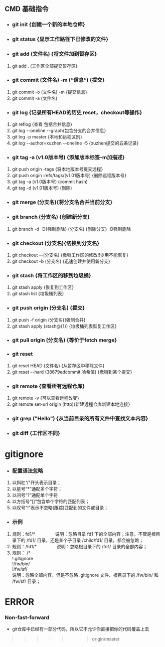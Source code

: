 ## CMD 基础指令
 * ### git init {创建一个新的本地仓库}
 * ### git status {显示工作路径下已修改的文件}
 * ### git add (文件名) {将文件加到暂存区}
  1. git add . (工作区全部提交暂存区)
 * ### git commit (文件名) -m (“信息“) {提交}
  1. git commit -o (文件名) -m {提交信息}
  2. git commit -a (文件名)
 * ### git log {记录所有HEAD的历史 reset，checkout等操作}
 1. git reflog {查看 包括合并信息}
 2. git log --oneline --graph{包含分支的合并信息}
 2. git log -p master {本地和远程区别}
 3. git log --author=xuzhen --oneline -5 {xuzhen提交的五条记录}
 * ### git tag -a (v1.0版本号) {添加版本标签-m加描述}
 1. git push origin -tags {将本地版本号提交远程}
 2. git push origin :refs/tags/(v1.01版本号) {删除远程版本号}
 2. git tag -a (v1.0版本号) (commit hash)
 2. git tag -d (v1.01版本号) (删除)
 * ### git merge (分支名){将分支名合并当前分支}  
 * ### git branch (分支名) {创建新分支}
 1. git branch -d -D{强制删除} (分支名) {删除分支} -D强制删除
 * ### git checkout (分支名){切换到分支名}
 1. git checkout --(分支名) {撤销工作区的修改!!少用不能恢复}
 2. git checkout -b (分支名) {迅速创建并使用新分支}
 * ### git stash {将工作区的移到垃圾桶}
 1. git stash apply {恢复到工作区}
 1. git stash list  {垃圾桶列表}
 * ### git push origin (分支名) {提交}
 1. git push -f origin (分支名){强制合并}
 2. git stash apply (stash@{1}) {垃圾桶列表恢复工作区}
  * ### git pull origin (分支名) {等价于fetch merge}
 * ### git reset
 1. git reset HEAD (文件名) {从暂存区中移除文件}
 2. git reset --hard (38679edcommit 哈希值) {撤销到某个提交}
 * ### git remote {查看所有远程仓库}
 1. git remote -v {可以查看远程改变}
 2. git remote set-url origin (http){新建远程仓库新建本地连接}



 * ### git grep ("Hello") {从当前目录的所有文件中查找文本内容}
 * ### git diff {工作区不同}
 # gitignore 
 * ### 配置语法忽略
 1. 以斜杠“/”开头表示目录；
 1. 以星号“*”通配多个字符；
 1. 以问号“?”通配单个字符
 1. 以方括号“[]”包含单个字符的匹配列表；
 1. 以叹号“!”表示不忽略(跟踪)匹配到的文件或目录；
 * ### 示例
 1. 规则：fd1/*
　　　　  说明：忽略目录 fd1 下的全部内容；注意，不管是根目录下的 /fd1/ 目录，还是某个子目录 /child/fd1/ 目录，都会被忽略；
 1. 规则：/fd1/*
　　　　 说明：忽略根目录下的 /fd1/ 目录的全部内容；
 1. 规则：
/*<br>
!.gitignore <br>
!/fw/bin/  <br>
!/fw/sf/  <br>
说明：忽略全部内容，但是不忽略 .gitignore 文件、根目录下的 /fw/bin/ 和 /fw/sf/ 目录；
 # ERROR
 ### Non-fast-forward 
 * git仓库中已经有一部分代码，所以它不允许你直接把你的代码覆盖上去
>>>>>>> origin/master
